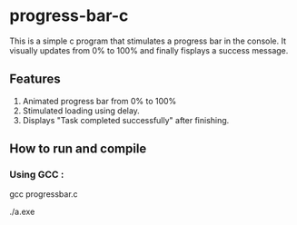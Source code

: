 # progress-bar-c
This is a simple c program that stimulates a progress bar in the console. It visually updates from 0% to 100% and finally fisplays a success message.
## Features
1. Animated progress bar from 0% to 100%
2. Stimulated loading using delay.
3. Displays "Task completed successfully" after finishing.
## How to run and compile
### Using GCC :
gcc progressbar.c

./a.exe
